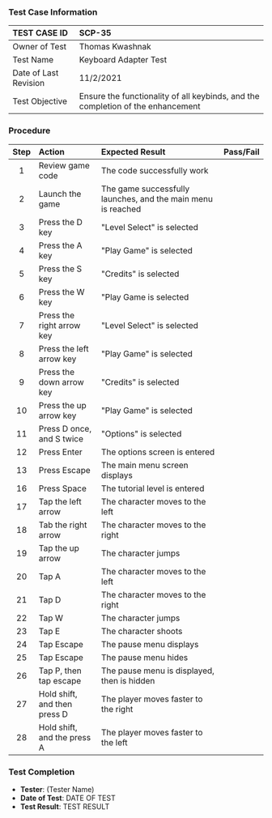 ### Test Case Information
| TEST CASE ID | SCP-35 |
| :--- | :--- |
| Owner of Test | Thomas Kwashnak |
| Test Name | Keyboard Adapter Test |
| Date of Last Revision | 11/2/2021 | 
| Test Objective | Ensure the functionality of all keybinds, and the completion of the enhancement |

### Procedure

|Step | Action | Expected Result | Pass/Fail     |
|:---:| :---        |    :----  | :---: |
|1| Review game code | The code successfully work||
|2|Launch the game| The game successfully launches, and the main menu is reached||
|3|Press the D key|"Level Select" is selected||
|4|Press the A key|"Play Game" is selected||
|5|Press the S key|"Credits" is selected||
|6|Press the W key|"Play Game is selected||
|7|Press the right arrow key|"Level Select" is selected||
|8|Press the left arrow key|"Play Game" is selected||
|9|Press the down arrow key|"Credits" is selected||
|10|Press the up arrow key|"Play Game" is selected||
|11|Press D once, and S twice|"Options" is selected||
|12|Press Enter|The options screen is entered||
|13|Press Escape|The main menu screen displays||
|16|Press Space|The tutorial level is entered||
|17|Tap the left arrow|The character moves to the left||
|18|Tab the right arrow|The character moves to the right||
|19|Tap the up arrow|The character jumps||
|20|Tap A|The character moves to the left||
|21|Tap D|The character moves to the right||
|22|Tap W|The character jumps||
|23|Tap E|The character shoots||
|24|Tap Escape|The pause menu displays||
|25|Tap Escape|The pause menu hides||
|26|Tap P, then tap escape|The pause menu is displayed, then is hidden||
|27|Hold shift, and then press D|The player moves faster to the right||
|28|Hold shift, and the press A|The player moves faster to the left||

[comment]: <> (Update this file with any additional keybinds to implement)


### Test Completion
- **Tester**: (Tester Name)
- **Date of Test**: DATE OF TEST
- **Test Result**: TEST RESULT